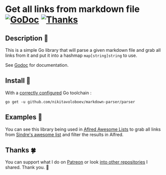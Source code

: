 # Get all links from markdown file [![GoDoc](https://godoc.org/github.com/nikitavoloboev/markdown-parser/parser?status.svg)](https://godoc.org/github.com/nikitavoloboev/markdown-parser/parser) [![Thanks](https://img.shields.io/badge/Say%20Thanks-💗-ff69b4.svg)](https://www.patreon.com/nikitavoloboev) 

## Description 📕
This is a simple Go library that will parse a given markdown file and grab all links from it and put it into a hashmap `map[string]string` to use.

See [Godoc](https://godoc.org/github.com/nikitavoloboev/markdown-parser/parser) for documentation.

## Install 💎
With a [correctly configured](https://golang.org/doc/install#testing) Go toolchain :

`go get -u github.com/nikitavoloboev/markdown-parser/parser`

## Examples 📌
You can see this library being used in [Aflred Awesome Lists](https://github.com/nikitavoloboev/alfred-awesome-lists) to grab all links from [Sindre's awesome list](https://github.com/sindresorhus/awesome) and filter the results in Alfred.

## Thanks 🍀
You can support what I do on [Patreon](https://www.patreon.com/nikitavoloboev) or look [into other repositories](https://my.mindnode.com/ZKGETDkUaQUsL3q8q9z788CxG84oEHgDiT79GuzX#-143.5,-902.6,0) I shared. Thank you. 💚